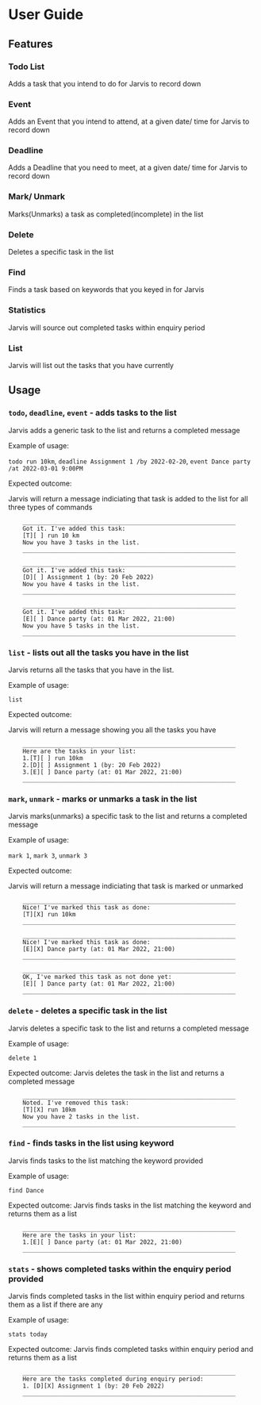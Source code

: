 # User Guide

## Features 

### Todo List

Adds a task that you intend to do for Jarvis to record down

### Event

Adds an Event that you intend to attend, at a given date/ time for Jarvis to record down

### Deadline

Adds a Deadline that you need to meet, at a given date/ time for Jarvis to record down

### Mark/ Unmark

Marks(Unmarks) a task as completed(incomplete) in the list

### Delete

Deletes a specific task in the list

### Find

Finds a task based on keywords that you keyed in for Jarvis

### Statistics

Jarvis will source out completed tasks within enquiry period

### List

Jarvis will list out the tasks that you have currently

## Usage

### `todo`, `deadline`, `event` - adds tasks to the list

Jarvis adds a generic task to the list and returns a completed message

Example of usage: 

`todo run 10km`, `deadline Assignment 1 /by 2022-02-20`, `event Dance party /at 2022-03-01 9:00PM`

Expected outcome:

Jarvis will return a message indiciating that task is added to the list for all three types of commands
```
    ____________________________________________________________
    Got it. I've added this task:
    [T][ ] run 10 km
    Now you have 3 tasks in the list.
    ____________________________________________________________
```
```
    ____________________________________________________________
    Got it. I've added this task:
    [D][ ] Assignment 1 (by: 20 Feb 2022)
    Now you have 4 tasks in the list.
    ____________________________________________________________
```
```
    ____________________________________________________________
    Got it. I've added this task:
    [E][ ] Dance party (at: 01 Mar 2022, 21:00)
    Now you have 5 tasks in the list.
    ____________________________________________________________

```
### `list` - lists out all the tasks you have in the list

Jarvis returns all the tasks that you have in the list.

Example of usage: 

`list`

Expected outcome:

Jarvis will return a message showing you all the tasks you have
```
    ____________________________________________________________
    Here are the tasks in your list:
    1.[T][ ] run 10km
    2.[D][ ] Assignment 1 (by: 20 Feb 2022)
    3.[E][ ] Dance party (at: 01 Mar 2022, 21:00)
    ____________________________________________________________
 ```

### `mark`, `unmark` - marks or unmarks a task in the list

Jarvis marks(unmarks) a specific task to the list and returns a completed message

Example of usage: 

`mark 1`, `mark 3`, `unmark 3`

Expected outcome:

Jarvis will return a message indiciating that task is marked or unmarked
```
    ____________________________________________________________
    Nice! I've marked this task as done:
    [T][X] run 10km
    ____________________________________________________________
```
```
    ____________________________________________________________
    Nice! I've marked this task as done:
    [E][X] Dance party (at: 01 Mar 2022, 21:00)
    ____________________________________________________________
```
```
    ____________________________________________________________
    OK, I've marked this task as not done yet:
    [E][ ] Dance party (at: 01 Mar 2022, 21:00)
    ____________________________________________________________

```
### `delete` - deletes a specific task in the list

Jarvis deletes a specific task to the list and returns a completed message

Example of usage: 

`delete 1`

Expected outcome:
Jarvis deletes the task in the list and returns a completed message
```
    ____________________________________________________________
    Noted. I've removed this task:
    [T][X] run 10km
    Now you have 2 tasks in the list.
    ____________________________________________________________
```

### `find` - finds tasks in the list using keyword

Jarvis finds tasks to the list matching the keyword provided

Example of usage: 

`find Dance`

Expected outcome:
Jarvis finds tasks in the list matching the keyword and returns them as a list
```
    ____________________________________________________________
    Here are the tasks in your list:
    1.[E][ ] Dance party (at: 01 Mar 2022, 21:00)
    ____________________________________________________________
```

### `stats` - shows completed tasks within the enquiry period provided

Jarvis finds completed tasks in the list within enquiry period and returns them as a list if there are any

Example of usage: 

`stats today`

Expected outcome:
Jarvis finds completed tasks within enquiry period and returns them as a list
```
    ____________________________________________________________
    Here are the tasks completed during enquiry period:
    1. [D][X] Assignment 1 (by: 20 Feb 2022)
    ____________________________________________________________
```
